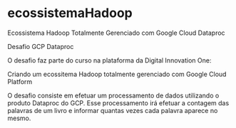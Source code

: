 # ecossistemaHadoop
Ecossistema Hadoop Totalmente Gerenciado com Google Cloud Dataproc

Desafio GCP Dataproc

O desafio faz parte do curso na plataforma da Digital Innovation One:

Criando um ecossitema Hadoop totalmente gerenciado com Google Cloud Platform

O desafio consiste em efetuar um processamento de dados utilizando o produto Dataproc do GCP. Esse processamento irá efetuar a contagem das palavras de um livro e informar quantas vezes cada palavra aparece no mesmo.
